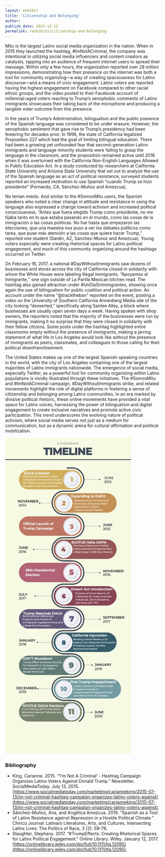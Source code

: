 ```yaml
---
layout: exhibit
title: 'Citizenship and Belonging'
author: 
publish_date: 2023-12-12
permalink: /exhibits/citizenship-and-belonging
---
```


Mitu is the largest Latinx social media organization in the nation. When in 2015 they launched the hashtag, #ImNotACriminal, the company was intentional in utilizing social media influencers and content creators as catalysts, tapping into an audience of frequent internet users to spread their message. Within only a few hours, the organization reported over 28 million impressions, demonstrating how their presence on the internet was both a tool for community organizing—a way of creating spaciousness for Latinx discourse—and a means of civic engagement. Latinx voters are reported having the highest engagement on Facebook compared to other racial ethnic groups, and the video posted to their Facebook account of millennial-aged voters reacting to Trump’s xenophobic comments of Latinx immigrants showcases their taking back of the microphone and producing a tangible voter outcome from this presence. 

In the years of Trump’s Administration, bilingualism and the public presence of the Spanish language was considered to be under erasure. However, the xenophobic sentiment that gave rise to Trump’s presidency had been festering for decades prior. In 1998, the state of California legalized Proposition 227 which had the goal of limiting bilingual education. There had been a growing yet unfounded fear that second-generation Latinx immigrants and language minority students were failing to grasp the language in the classroom, and the proposition remained active until 2016 when it was overturned with the California Non-English Languages Allowed in Public Education Act. In a study conducted by researchers at California State University and Arizona State University that set out to analyze the use of the Spanish language as an act of political resistance, surveyed students reported an increased motivation to use Spanish “cuando Trump se hizo presidente” (Fernando, CA, Sánchez-Muñoz and Amezcua). 

No tenían miedo. And similar to the #SomosMitu users, the Spanish speakers who noted a clear change in attitude and resistance in using the language also expressed a change toward activism and increased political consciousness. “Antes que fuera elegido Trump como presidente, no me fijaba tanto en lo que estaba pasando en el mundo, como las cosas de la inmigración o las cosas políticas. No fue hasta que empezaron las elecciones, que una maestra nos puso a ver los debates políticos como tarea, que puse más atención a las cosas que quiere hacer Trump,” reported one student (Sardin, AZ, Sánchez-Munoz and Amezcua). Young voters especially were creating rhetorical spaces for Latinx political engagement, and much of this community organizing around the hashtags occurred on Twitter. 

On February 16, 2017, a national #DayWithoutImmigrants saw dozens of businesses and stores across the city of California closed in solidarity with whom the White House were labeling illegal immigrants. “Apoyamos al Inmigrante,'' one sign outside of La Parilla Mexican kitchen read. The hashtag also gained attraction under #UnDiaSinInmigrantes, showing once again the use of bilingualism for public coalition and political action. An account under the name “@tracktheban” reported on the event, posting a video on the University of Southern California Annenberg Media site of the city looking “desserted,” specifically along Santee Alley, a block where businesses are usually open seven days a week. Having spoken with shop owners, the reporters noted that the majority of the businesses were run by immigrants, making it no surprise that they were closed in solidarity with their fellow citizens. Some posts under the hashtag highlighted entire classrooms empty without the presence of immigrants, making a jarring statement of what life in Los Angeles would look like without the presence of immigrants as peers, classmates, and colleagues to those calling for their political disenfranchisement. 

The United States makes up one of the largest Spanish-speaking countries in the world, with the city of Los Angeles containing one of the largest majorities of Latinx immigrants nationwide. The emergence of social media, especially Twitter, as a powerful tool for community organizing within Latinx populations is vividly illustrated through these initiatives. The #SomosMitu and #ImNotACriminal campaign, #DayWithoutImmigrants strike, and related movements highlight the role of digital platforms in fostering a sense of citizenship and belonging among Latinx communities. In an era marked by divisive political rhetoric, these online movements have provided a vital space for Latinx voices, harnessing the power of bilingualism and digital engagement to create inclusive narratives and promote active civic participation. This trend underscores the evolving nature of political activism, where social media serves not just as a medium for communication, but as a dynamic arena for cultural affirmation and political mobilization.

<img src="https://github.com/shwetantkumar/spanglish/blob/main/img/b.jpg" alt="Citizenship and Belonging">

### Bibliography
- King, Carianne. 2015. “‘I’m Not A Criminal’ - Hashtag Campaign Organizes Latino Voters Against Donald Trump.” Newsletter. SocialMediaToday. July 13, 2015. [https://www.socialmediatoday.com/marketing/carianneking/2015-07-13/im-not-criminal-hashtag-campaign-organizes-latino-voters-against](https://www.socialmediatoday.com/marketing/carianneking/2015-07-13/im-not-criminal-hashtag-campaign-organizes-latino-voters-against).
- Sánchez-Muñoz, Ana, and Angélica Amezcua. 2019. “Spanish as a Tool of Latinx Resistance against Repression in a Hostile Political Climate.” Chiricú Journal: Latina/o Literatures, Arts, and Cultures, Intersecting Latinx Lives: The Politics of Race, 3 (2): 59–76.
- Slaughter, Stephany. 2017. “#TrumpEffects: Creating Rhetorical Spaces for Latinx Political Engagement.” Online Library. Wiley. January 12, 2017. [https://onlinelibrary.wiley.com/doi/full/10.1111/tla.12095](https://onlinelibrary.wiley.com/doi/full/10.1111/tla.12095).
